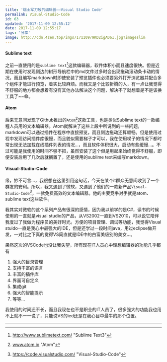 ```yaml
---
title: '瑞士军刀般的编辑器——Visual Studio Code'
permalink: Visual-Studio-Code
id: 63
updated: '2017-11-09 12:55:12'
date: 2017-11-09 12:55:17
tags: '分享'
image: http://cdn.4zen.top/imgs/171109/9KD2igAD6I.jpg?imageslim
---
```


#### Sublime text

之前一直使用的是`sublime text`[^1]这款编辑器，软件体积小而且速度很快。但是近期在使用时发现侧边的树形导航栏中的md文件过多时会出现拖动滚动条卡动的情况，而且编写markdown时即使安装了预览插件也必须要另外打开浏览器并配合多个组件才能进行预览，着实比较麻烦。而我又是个比较折腾的人，有一点让我觉得不舒服的地方都会想着有没有其他办法解决这个问题，解决不了就想着是不是该换工具了~~😄。

#### Atom

后来无意间发现了Github推出的`Atom`[^2]这款工具，也是类似Sublime text的一款编程人员用的文本编辑器。Atom就解决了这些上段中所说到的一些问题，markdown可以通过插件在程序中直接预览，而且侧边拖动还算顺畅。但是使用过程中发现访问插件库很慢，而且貌似需要梯子才可以，我在使用梯子的情况下都时常出现无法加载在线插件列表的情况...，而且软件体积很大，启动有些缓慢...。不过可能是我使用的时间不够不把，虽然安装了这个但是用起来始终觉得不舒服，即便安装后用了几次后就搁置了，还是使用的sublime text来编写markdown。

#### Visual-Studio-Code

缘，妙不可言...，我很想在这里引用这句话，今天在某个it群众无意间收到了一个群友的安利。所以，我又遇到了微软，又遇到了他们的一款新产品`Visual-Studio-Code`[^3]，一款免费高效的文本编辑器。他的主要竞争对手就是atom、sublime text这些软件。

我其实对微软的这个系列产品有很深的感情，因为我以前学的是C#，读书的时候使用的一直就是visual studio的产品，从VS2002一直到VS2010，可以说它陪伴我度过了我做为程序员的美好时光。方便的项目管理、调试等功能，我觉得Visual stuido一直是我心中最强大的IDE，但是还学过一段时间java，用过eclipse做开发，一对比之下真的觉得VS简直就是IDE中的白富美级别的美女...。

果然这次的VSCode也没让我失望，所有现在IT人员心中理想编辑器的功能几乎都有

1. 强大的目录管理
1. 支持丰富的语言
1. 丰富的插件库
1. 界面可自定义
1. 集成git
1. 强大的智能提示
1. 等等...

我使用的时间还不长，而且我现在也不是职业的IT人员了，很多强大的功能我也用不上就不一一说了，只能说VS的ied还是在我心目中最牛的那个位置。


---
[^1]: http://www.sublimetext.com/  "Sublime Text3"
[^2]: www.atom.io  "Atom"
[^3]: https://code.visualstudio.com/  "Visual-Studio-Code"